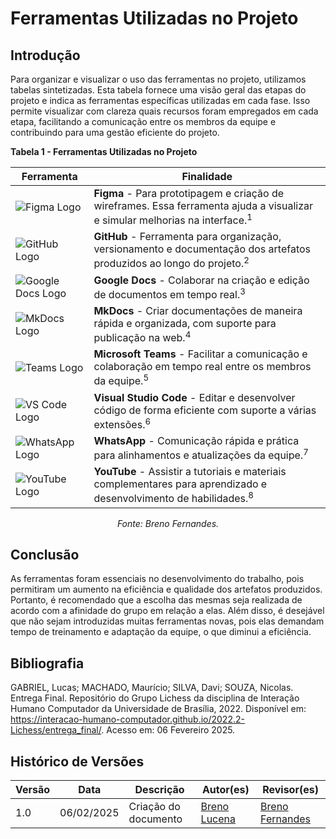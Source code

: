 # Ferramentas Utilizadas no Projeto

## Introdução
Para organizar e visualizar o uso das ferramentas no projeto, utilizamos tabelas sintetizadas. Esta tabela fornece uma visão geral das etapas do projeto e indica as ferramentas específicas utilizadas em cada fase. Isso permite visualizar com clareza quais recursos foram empregados em cada etapa, facilitando a comunicação entre os membros da equipe e contribuindo para uma gestão eficiente do projeto.

**Tabela 1 - Ferramentas Utilizadas no Projeto**

| Ferramenta                                         | Finalidade                                                                                                                              |
| -------------------------------------------------- | --------------------------------------------------------------------------------------------------------------------------------------- |
| ![Figma Logo](../assets/Figma_Logo.png)            | **Figma** - Para prototipagem e criação de wireframes. Essa ferramenta ajuda a visualizar e simular melhorias na interface.<sup>1</sup> |
| ![GitHub Logo](../assets/GitHub_Logo.png)          | **GitHub** - Ferramenta para organização, versionamento e documentação dos artefatos produzidos ao longo do projeto.<sup>2</sup>        |
| ![Google Docs Logo](../assets/GoogleDocs_Logo.png) | **Google Docs** - Colaborar na criação e edição de documentos em tempo real.<sup>3</sup>                                                |
| ![MkDocs Logo](../assets/MkDocs_Logo.png)          | **MkDocs** - Criar documentações de maneira rápida e organizada, com suporte para publicação na web.<sup>4</sup>                        |
| ![Teams Logo](../assets/Teams_Logo.png)            | **Microsoft Teams** - Facilitar a comunicação e colaboração em tempo real entre os membros da equipe.<sup>5</sup>                       |
| ![VS Code Logo](../assets/VsCode_Logo.png)         | **Visual Studio Code** - Editar e desenvolver código de forma eficiente com suporte a várias extensões.<sup>6</sup>                     |
| ![WhatsApp Logo](../assets/Whatsapp_Logo.png)      | **WhatsApp** - Comunicação rápida e prática para alinhamentos e atualizações da equipe.<sup>7</sup>                                     |
| ![YouTube Logo](../assets/Youtube_Logo.png)        | **YouTube** - Assistir a tutoriais e materiais complementares para aprendizado e desenvolvimento de habilidades.<sup>8</sup>            |

<p style="text-align: center;"><em>Fonte: Breno Fernandes.</em></p>



## Conclusão

As ferramentas foram essenciais no desenvolvimento do trabalho, pois permitiram um aumento na eficiência e qualidade dos artefatos produzidos. Portanto, é recomendado que a escolha das mesmas seja realizada de acordo com a afinidade do grupo em relação a elas. Além disso, é desejável que não sejam introduzidas muitas ferramentas novas, pois elas demandam tempo de treinamento e adaptação da equipe, o que diminui a eficiência.

## Bibliografia

GABRIEL, Lucas; MACHADO, Maurício; SILVA, Davi; SOUZA, Nicolas. Entrega Final. Repositório do Grupo Lichess da disciplina de Interação Humano Computador da Universidade de Brasília, 2022. Disponível em: <https://interacao-humano-computador.github.io/2022.2-Lichess/entrega_final/>. Acesso em: 06 Fevereiro 2025.

## Histórico de Versões

Versão  |   Data   | Descrição | Autor(es) | Revisor(es)
--------- | ------ | ------ | ---------- | ----------
 1.0 | 06/02/2025 | Criação do documento | [Breno Lucena](https://github.com/BrenoLUCO)| [Breno Fernandes](https://github.com/Brenofrds)
